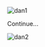 ![dan1](https://github.com/user-attachments/assets/7f1af495-366f-41c7-94ce-beaf88417c9e)

Continue...

![dan2](https://github.com/user-attachments/assets/1488cb12-9662-4f43-92ec-2ffd361e3305)

